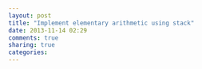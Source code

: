 ```yaml
---
layout: post
title: "Implement elementary arithmetic using stack"
date: 2013-11-14 02:29
comments: true
sharing: true
categories: 
---
```

